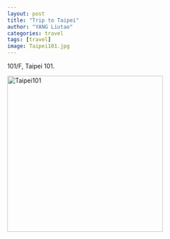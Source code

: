 ```yaml
---
layout: post
title: "Trip to Taipei"
author: "YANG Liutao"
categories: travel
tags: [travel]
image: Taipei101.jpg
---
```


101/F, Taipei 101.

<img width="357" alt="Taipei101" src="https://github.com/annann1234/yangliutao/assets/img/Taipei101.png">
